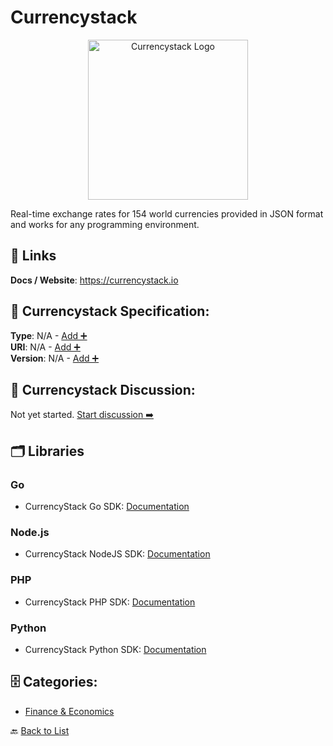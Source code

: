 # Currencystack
<p align="center">
    <img width="256" src="https://raw.githubusercontent.com/apis-list/apis-list/main/apis/currencystack/logo_256x256.png" alt="Currencystack Logo"/>
</p>
Real-time exchange rates for 154 world currencies provided in JSON format and works for any programming environment.

##  🔗 Links
**Docs / Website**: https://currencystack.io

## 🧬 Currencystack Specification:
**Type**: N/A - [Add ➕](https://github.com/apis-list/apis-list/edit/main/apis.yaml#4442)  
**URI**: N/A - [Add ➕](https://github.com/apis-list/apis-list/edit/main/apis.yaml#4442)  
**Version**: N/A - [Add ➕](https://github.com/apis-list/apis-list/edit/main/apis.yaml#4442)

## 💬 Currencystack Discussion:
Not yet started. [Start discussion ➡️](https://github.com/apis-list/apis-list/discussions/new)

## 🗂️ Libraries
### Go
- CurrencyStack Go SDK: [Documentation](https://github.com/currencystack/currencystack-go)
### Node.js
- CurrencyStack NodeJS SDK: [Documentation](https://github.com/currencystack/currencystack-node)
### PHP
- CurrencyStack PHP SDK: [Documentation](https://github.com/currencystack/currencystack-php)
### Python
- CurrencyStack Python SDK: [Documentation](https://bitbucket.org/hd1/currencystack/src/master/main.py)


## 🗄️ Categories:
- [Finance & Economics](https://github.com/apis-list/apis-list#finance--economics-)

🔙  [Back to List](https://github.com/apis-list/apis-list)
